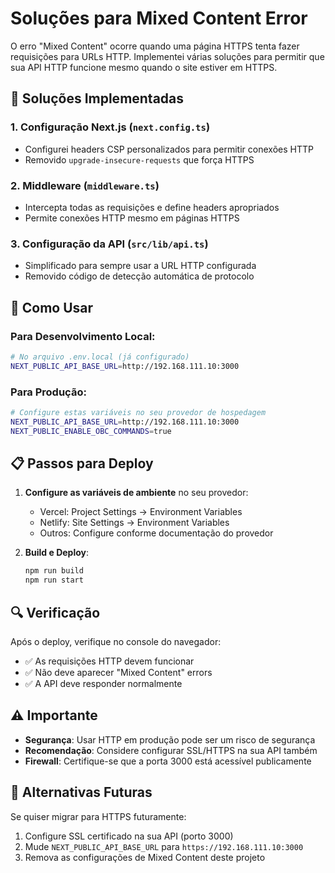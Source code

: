 # Soluções para Mixed Content Error

O erro "Mixed Content" ocorre quando uma página HTTPS tenta fazer requisições para URLs HTTP. Implementei várias soluções para permitir que sua API HTTP funcione mesmo quando o site estiver em HTTPS.

## 🔧 Soluções Implementadas

### 1. **Configuração Next.js** (`next.config.ts`)
- Configurei headers CSP personalizados para permitir conexões HTTP
- Removido `upgrade-insecure-requests` que força HTTPS

### 2. **Middleware** (`middleware.ts`)
- Intercepta todas as requisições e define headers apropriados
- Permite conexões HTTP mesmo em páginas HTTPS

### 3. **Configuração da API** (`src/lib/api.ts`)
- Simplificado para sempre usar a URL HTTP configurada
- Removido código de detecção automática de protocolo

## 🚀 Como Usar

### Para Desenvolvimento Local:
```bash
# No arquivo .env.local (já configurado)
NEXT_PUBLIC_API_BASE_URL=http://192.168.111.10:3000
```

### Para Produção:
```bash
# Configure estas variáveis no seu provedor de hospedagem
NEXT_PUBLIC_API_BASE_URL=http://192.168.111.10:3000
NEXT_PUBLIC_ENABLE_OBC_COMMANDS=true
```

## 📋 Passos para Deploy

1. **Configure as variáveis de ambiente** no seu provedor:
   - Vercel: Project Settings → Environment Variables
   - Netlify: Site Settings → Environment Variables
   - Outros: Configure conforme documentação do provedor

2. **Build e Deploy**:
   ```bash
   npm run build
   npm run start
   ```

## 🔍 Verificação

Após o deploy, verifique no console do navegador:
- ✅ As requisições HTTP devem funcionar
- ✅ Não deve aparecer "Mixed Content" errors
- ✅ A API deve responder normalmente

## ⚠️ Importante

- **Segurança**: Usar HTTP em produção pode ser um risco de segurança
- **Recomendação**: Considere configurar SSL/HTTPS na sua API também
- **Firewall**: Certifique-se que a porta 3000 está acessível publicamente

## 🔄 Alternativas Futuras

Se quiser migrar para HTTPS futuramente:
1. Configure SSL certificado na sua API (porto 3000)
2. Mude `NEXT_PUBLIC_API_BASE_URL` para `https://192.168.111.10:3000`
3. Remova as configurações de Mixed Content deste projeto